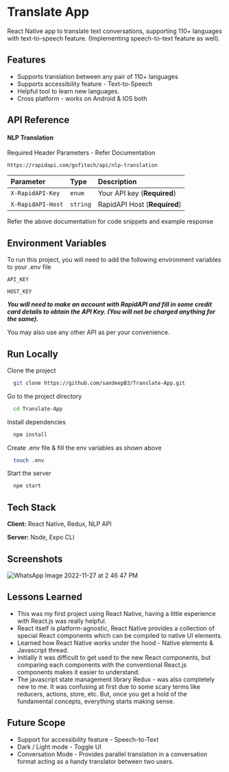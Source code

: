 # Translate App
React Native app to translate text conversations, supporting 110+ languages with text-to-speech feature. (Implementing speech-to-text feature as well).


## Features
- Supports translation between any pair of 110+ languages
- Supports accessibility feature - Text-to-Speech
- Helpful tool to learn new languages.
- Cross platform - works on Android & IOS both


## API Reference

#### NLP Translation

Required Header Parameters - Refer Documentation
```http
https://rapidapi.com/gofitech/api/nlp-translation
```

| Parameter | Type     | Description                |
| :-------- | :------- | :------------------------- |
| `X-RapidAPI-Key` | `enum` | Your API key (**Required**) |
| `X-RapidAPI-Host` | `string` | RapidAPI Host (**Required**)|

Refer the above documentation for code snippets and example response


## Environment Variables

To run this project, you will need to add the following environment variables to your .env file

`API_KEY`

`HOST_KEY`

***You will need to make an account with RapidAPI and fill in some credit card details to obtain the API Key. (You will not be charged anything for the same).***

You may also use any other API as per your convenience.


## Run Locally

Clone the project

```bash
  git clone https://github.com/sandeepB3/Translate-App.git
```

Go to the project directory

```bash
  cd Translate-App
```

Install dependencies

```bash
  npm install
```

Create .env file & fill the env variables as shown above

```bash
  touch .env
```

Start the server

```bash
  npm start
```


## Tech Stack

**Client:** React Native, Redux, NLP API

**Server:** Node, Expo CLI


## Screenshots
![WhatsApp Image 2022-11-27 at 2 46 47 PM](https://user-images.githubusercontent.com/107111616/204127695-d7a9cdf7-9a17-43f2-872d-d8e73aca5540.jpeg)






## Lessons Learned

- This was my first project using React Native, having a little experience with React.js was really helpful.
- React itself is platform-agnostic, React Native provides a collection of special React components which can be compiled to native UI elements.
- Learned how React Native works under the hood - Native elements & Javascript thread.
- Initially it was difficult to get used to the new React components, but comparing each components with the conventional React.js components makes it easier to understand. 
- The javascript state management library Redux - was also completely new to me. It was confusing at first due to some scary terms like reducers, actions, store, etc. But, once you get a hold of the fundamental concepts, everything starts making sense.


## Future Scope

- Support for accessibility feature - Speech-to-Text 
- Dark / Light mode - Toggle UI
- Conversation Mode - Provides parallel translation in a conversation format acting as a handy translator between two users.

